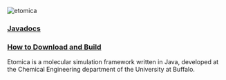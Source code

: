 ![etomica](http://www.etomica.org/images/etomicanew.jpg)

### [Javadocs](http://etomica.github.io/javadoc)
### [How to Download and Build](https://github.com/etomica/etomica/wiki/Instructions-for-Installing,-Building,-and-Running)
<!--
### [Project Web site](http://www.etomica.org/)
-->

Etomica is a molecular simulation framework written in Java, developed at the Chemical Engineering department of the University at Buffalo.
    

    

